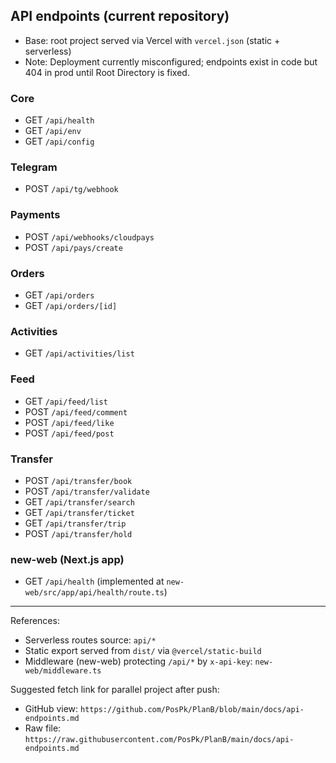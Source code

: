 ## API endpoints (current repository)

- Base: root project served via Vercel with `vercel.json` (static + serverless)
- Note: Deployment currently misconfigured; endpoints exist in code but 404 in prod until Root Directory is fixed.

### Core
- GET `/api/health`
- GET `/api/env`
- GET `/api/config`

### Telegram
- POST `/api/tg/webhook`

### Payments
- POST `/api/webhooks/cloudpays`
- POST `/api/pays/create`

### Orders
- GET `/api/orders`
- GET `/api/orders/[id]`

### Activities
- GET `/api/activities/list`

### Feed
- GET `/api/feed/list`
- POST `/api/feed/comment`
- POST `/api/feed/like`
- POST `/api/feed/post`

### Transfer
- POST `/api/transfer/book`
- POST `/api/transfer/validate`
- GET `/api/transfer/search`
- GET `/api/transfer/ticket`
- GET `/api/transfer/trip`
- POST `/api/transfer/hold`

### new-web (Next.js app)
- GET `/api/health` (implemented at `new-web/src/app/api/health/route.ts`)

---

References:
- Serverless routes source: `api/*`
- Static export served from `dist/` via `@vercel/static-build`
- Middleware (new-web) protecting `/api/*` by `x-api-key`: `new-web/middleware.ts`

Suggested fetch link for parallel project after push:
- GitHub view: `https://github.com/PosPk/PlanB/blob/main/docs/api-endpoints.md`
- Raw file: `https://raw.githubusercontent.com/PosPk/PlanB/main/docs/api-endpoints.md`

